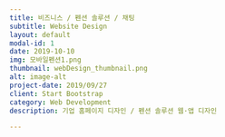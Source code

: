 ```yaml
---
title: 비즈니스 / 펜션 솔루션 / 채팅
subtitle: Website Design
layout: default
modal-id: 1
date: 2019-10-10
img: 모바일펜션1.png
thumbnail: webDesign_thumbnail.png
alt: image-alt
project-date: 2019/09/27
client: Start Bootstrap
category: Web Development
description: 기업 홈페이지 디자인 / 펜션 솔루션 웹·앱 디자인

---
```

